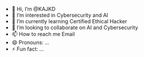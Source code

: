 - 👋 Hi, I’m @KAJKD
- 👀 I’m interested in Cybersecurity and AI
- 🌱 I’m currently learning Certified Ethical Hacker 
- 💞️ I’m looking to collaborate on AI and Cybersecurity
- 📫 How to reach me Email
- 😄 Pronouns: ...
- ⚡ Fun fact: ...

<!---
KAJKD/KAJKD is a ✨ special ✨ repository because its `README.md` (this file) appears on your GitHub profile.
You can click the Preview link to take a look at your changes.
--->
